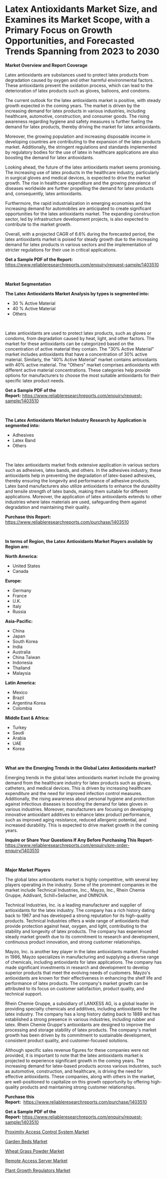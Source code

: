 <p><h1>Latex Antioxidants Market Size, and Examines its Market Scope, with a Primary Focus on Growth Opportunities, and Forecasted Trends Spanning from 2023 to 2030</h1></p><p><strong>Market Overview and Report Coverage</strong></p>
<p><p>Latex antioxidants are substances used to protect latex products from degradation caused by oxygen and other harmful environmental factors. These antioxidants prevent the oxidation process, which can lead to the deterioration of latex products such as gloves, balloons, and condoms.</p><p>The current outlook for the latex antioxidants market is positive, with steady growth expected in the coming years. The market is driven by the increasing demand for latex products in various industries, including healthcare, automotive, construction, and consumer goods. The rising awareness regarding hygiene and safety measures is further fueling the demand for latex products, thereby driving the market for latex antioxidants.</p><p>Moreover, the growing population and increasing disposable income in developing countries are contributing to the expansion of the latex products market. Additionally, the stringent regulations and standards implemented by regulatory bodies for the use of latex in healthcare applications are also boosting the demand for latex antioxidants.</p><p>Looking ahead, the future of the latex antioxidants market seems promising. The increasing use of latex products in the healthcare industry, particularly in surgical gloves and medical devices, is expected to drive the market growth. The rise in healthcare expenditure and the growing prevalence of diseases worldwide are further propelling the demand for latex products and, consequently, latex antioxidants.</p><p>Furthermore, the rapid industrialization in emerging economies and the increasing demand for automobiles are anticipated to create significant opportunities for the latex antioxidants market. The expanding construction sector, led by infrastructure development projects, is also expected to contribute to the market growth.</p><p>Overall, with a projected CAGR of 6.6% during the forecasted period, the latex antioxidants market is poised for steady growth due to the increasing demand for latex products in various sectors and the implementation of stricter regulations for their use in critical applications.</p></p>
<p><strong>Get a Sample PDF of the Report:</strong> <a href="https://www.reliableresearchreports.com/enquiry/request-sample/1403510">https://www.reliableresearchreports.com/enquiry/request-sample/1403510</a></p>
<p>&nbsp;</p>
<p><strong>Market Segmentation</strong></p>
<p><strong>The Latex Antioxidants Market Analysis by types is segmented into:</strong></p>
<p><ul><li>30 % Active Material</li><li>40 % Active Material</li><li>Others</li></ul></p>
<p>&nbsp;</p>
<p><p>Latex antioxidants are used to protect latex products, such as gloves or condoms, from degradation caused by heat, light, and other factors. The market for these antioxidants can be categorized based on the concentration of active material they contain. The "30% Active Material" market includes antioxidants that have a concentration of 30% active material. Similarly, the "40% Active Material" market contains antioxidants with 40% active material. The "Others" market comprises antioxidants with different active material concentrations. These categories help provide options for manufacturers to choose the most suitable antioxidants for their specific latex product needs.</p></p>
<p><strong>Get a Sample PDF of the Report:</strong>&nbsp;<a href="https://www.reliableresearchreports.com/enquiry/request-sample/1403510">https://www.reliableresearchreports.com/enquiry/request-sample/1403510</a></p>
<p>&nbsp;</p>
<p><strong>The Latex Antioxidants Market Industry Research by Application is segmented into:</strong></p>
<p><ul><li>Adhesives</li><li>Latex Band</li><li>Others</li></ul></p>
<p>&nbsp;</p>
<p><p>The latex antioxidants market finds extensive application in various sectors such as adhesives, latex bands, and others. In the adhesives industry, these antioxidants help in preventing the degradation of latex-based adhesives, thereby ensuring the longevity and performance of adhesive products. Latex band manufacturers also utilize antioxidants to enhance the durability and tensile strength of latex bands, making them suitable for different applications. Moreover, the application of latex antioxidants extends to other industries where latex materials are used, safeguarding them against degradation and maintaining their quality.</p></p>
<p><strong>Purchase this Report:</strong>&nbsp; <a href="https://www.reliableresearchreports.com/purchase/1403510">https://www.reliableresearchreports.com/purchase/1403510</a></p>
<p>&nbsp;</p>
<p><strong>In terms of Region, the Latex Antioxidants Market Players available by Region are:</strong></p>
<p>
    <p> <strong> North America: </strong>
        <ul>
            <li>United States</li>
            <li>Canada</li>
        </ul>
        </p> 
    <p> <strong> Europe: </strong>
        <ul>
            <li>Germany</li>
            <li>France</li>
            <li>U.K.</li>
            <li>Italy</li>
            <li>Russia</li>
        </ul>
        </p> 
    <p> <strong> Asia-Pacific: </strong>
        <ul>
            <li>China</li>
            <li>Japan</li>
            <li>South Korea</li>
            <li>India</li>
            <li>Australia</li>
            <li>China Taiwan</li>
            <li>Indonesia</li>
            <li>Thailand</li>
            <li>Malaysia</li>
        </ul>
        </p> 
    <p> <strong> Latin America: </strong>
        <ul>
            <li>Mexico</li>
            <li>Brazil</li>
            <li>Argentina Korea</li>
            <li>Colombia</li>
        </ul>
        </p> 
    <p> <strong> Middle East & Africa: </strong>
        <ul>
            <li>Turkey</li>
            <li>Saudi</li>
            <li>Arabia</li>
            <li>UAE</li>
            <li>Korea</li>
        </ul>
    </p>
    </p>
<p>&nbsp;</p>
<p><strong>What are the Emerging Trends in the Global Latex Antioxidants market?</strong></p>
<p><p>Emerging trends in the global latex antioxidants market include the growing demand from the healthcare industry for latex products such as gloves, catheters, and medical devices. This is driven by increasing healthcare expenditure and the need for improved infection control measures. Additionally, the rising awareness about personal hygiene and protection against infectious diseases is boosting the demand for latex gloves in various industries. Moreover, manufacturers are focusing on developing innovative antioxidant additives to enhance latex product performance, such as improved aging resistance, reduced allergenic potential, and increased durability. This is expected to drive market growth in the coming years.</p></p>
<p><strong>Inquire or Share Your Questions If Any Before Purchasing This Report</strong>- <a href="https://www.reliableresearchreports.com/enquiry/pre-order-enquiry/1403510">https://www.reliableresearchreports.com/enquiry/pre-order-enquiry/1403510</a></p>
<p>&nbsp;</p>
<p><strong>Major Market Players</strong></p>
<p><p>The global latex antioxidants market is highly competitive, with several key players operating in the industry. Some of the prominent companies in the market include Technical Industries, Inc., Mayzo, Inc., Rhein Chemie Gruppe, Addivant, Schill+Seilacher, and OMNOVA. </p><p>Technical Industries, Inc. is a leading manufacturer and supplier of antioxidants for the latex industry. The company has a rich history dating back to 1967 and has developed a strong reputation for its high-quality products. Technical Industries offers a wide range of antioxidants that provide protection against heat, oxygen, and light, contributing to the stability and longevity of latex products. The company has experienced steady market growth due to its commitment to research and development, continuous product innovation, and strong customer relationships.</p><p>Mayzo, Inc. is another key player in the latex antioxidants market. Founded in 1986, Mayzo specializes in manufacturing and supplying a diverse range of chemicals, including antioxidants for latex applications. The company has made significant investments in research and development to develop superior products that meet the evolving needs of customers. Mayzo's antioxidants are known for their effectiveness in enhancing the shelf life and performance of latex products. The company's market growth can be attributed to its focus on customer satisfaction, product quality, and technical support.</p><p>Rhein Chemie Gruppe, a subsidiary of LANXESS AG, is a global leader in providing specialty chemicals and additives, including antioxidants for the latex industry. The company has a long history dating back to 1889 and has established a strong presence in various industries, including rubber and latex. Rhein Chemie Gruppe's antioxidants are designed to improve the processing and storage stability of latex products. The company's market growth has been driven by its commitment to sustainable development, consistent product quality, and customer-focused solutions.</p><p>Although specific sales revenue figures for these companies were not provided, it is important to note that the latex antioxidants market is projected to experience significant growth in the coming years. The increasing demand for latex-based products across various industries, such as automotive, construction, and healthcare, is driving the need for effective antioxidants. These companies, along with others in the market, are well-positioned to capitalize on this growth opportunity by offering high-quality products and maintaining strong customer relationships.</p></p>
<p><strong>Purchase this Report:</strong>&nbsp;&nbsp;<a href="https://www.reliableresearchreports.com/purchase/1403510">https://www.reliableresearchreports.com/purchase/1403510</a></p>
<p></p>
<p><strong>Get a Sample PDF of the Report:</strong>&nbsp;<a href="https://www.reliableresearchreports.com/enquiry/request-sample/1403510">https://www.reliableresearchreports.com/enquiry/request-sample/1403510</a></p>
<p><p><a href="https://github.com/kholmovskayalyudmila/Market-Research-Report-List-1/blob/main/proximity-access-control-system-market.md">Proximity Access Control System Market</a></p><p><a href="https://medium.com/@abdulkoss1954/garden-beds-market-size-market-outlook-and-market-forecast-2023-to-2030-c1e56f432858">Garden Beds Market</a></p><p><a href="https://medium.com/@nyahmertz/analyzing-wheat-grass-powder-market-global-industry-perspective-and-forecast-2023-to-2030-e55d31f98aa0">Wheat Grass Powder Market</a></p><p><a href="https://github.com/sofyaavrova/Market-Research-Report-List-1/blob/main/remote-access-server-market.md">Remote Access Server Market</a></p><p><a href="https://medium.com/@kimwalker82/plant-growth-regulators-market-trends-forecast-and-competitive-analysis-to-2030-eab0328ecc7f">Plant Growth Regulators Market</a></p></p>